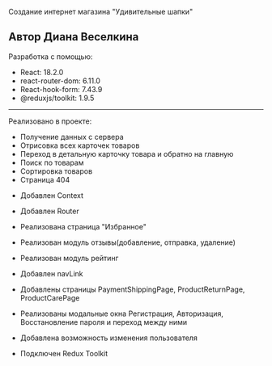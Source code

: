 Создание интернет магазина "Удивительные шапки"

## Автор Диана Веселкина

Разработка с помощью:

- React: 18.2.0
- react-router-dom: 6.11.0
- React-hook-form: 7.43.9
- @reduxjs/toolkit: 1.9.5

---

Реализовано в проекте:

- Получение данных с сервера
- Отрисовка всех карточек товаров
- Переход в детальную карточку товара и обратно на главную
- Поиск по товарам
- Сортировка товаров
- Страница 404

* Добавлен Context
* Добавлен Router
* Реализована страница "Избранное"
* Реализован модуль отзывы(добавление, отправка, удаление)
* Реализован модуль рейтинг
* Добавлен navLink
* Добавлены страницы PaymentShippingPage, ProductReturnPage, ProductCarePage
* Реализованы модальные окна Регистрация, Авторизация, Восстановление пароля и переход между ними

* Добавлена возможность изменения пользователя
* Подключен Redux Toolkit
